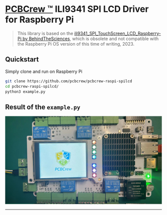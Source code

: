 # [PCBCrew ™][pcbcrew] ILI9341 SPI LCD Driver for Raspberry Pi

> This library is based on the [ili9341_SPI_TouchScreen_LCD_Raspberry-Pi by BehindTheSciences][bts-lcd-lib], which is obsolete and not compatible with the Raspberry Pi OS version of this time of writing, 2023.

## Quickstart

Simply clone and run on Raspberry Pi

```sh
git clone https://github.com/pcbcrew/pcbcrew-raspi-spilcd
cd pcbcrew-raspi-spilcd/
python3 example.py
```

## Result of the `example.py`

![example-result](./example.jpg)

---

[pcbcrew]: https://pcbcrew.com
[bts-lcd-lib]: https://github.com/BehindTheSciences/ili9341_SPI_TouchScreen_LCD_Raspberry-Pi
